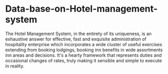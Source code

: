 # Data-base-on-Hotel-management-system
The Hotel Management System, in the entirety of its uniqueness, is an exhaustive answer for effective, fast and exquisite administration of hospitality enterprise which incorporates a wide cluster of useful exercises extending from booking lodgings, booking inn benefits in wide assortments inn areas and decisions. It&#39;s a hearty framework that represents duties and occasional changes of rates, truly making it sensible and simple to execute in reality.

